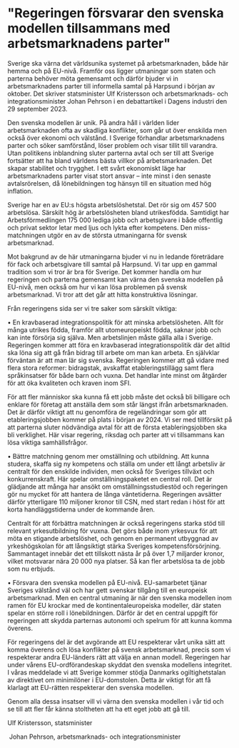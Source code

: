 # "Regeringen försvarar den svenska modellen tillsammans med arbetsmarknadens parter"

Sverige ska värna det världsunika systemet på arbetsmarknaden, både här hemma och på EU\-nivå. Framför oss ligger utmaningar som staten och parterna behöver möta gemensamt och därför bjuder vi in arbetsmarknadens parter till informella samtal på Harpsund i början av oktober. Det skriver statsminister Ulf Kristersson och arbetsmarknads\- och integrationsminister Johan Pehrson i en debattartikel i Dagens industri den 29 september 2023\.


Den svenska modellen är unik. På andra håll i världen lider arbetsmarknaden ofta av skadliga konflikter, som går ut över enskilda men också över ekonomi och välstånd. I Sverige förhandlar arbetsmarknadens parter och söker samförstånd, löser problem och visar tillit till varandra. Utan politikens inblandning sluter parterna avtal och ser till att Sverige fortsätter att ha bland världens bästa villkor på arbetsmarknaden. Det skapar stabilitet och trygghet. I ett svårt ekonomiskt läge har arbetsmarknadens parter visat stort ansvar – inte minst i den senaste avtalsrörelsen, då lönebildningen tog hänsyn till en situation med hög inflation.

Sverige har en av EU:s högsta arbetslöshetstal. Det rör sig om 457 500 arbetslösa. Särskilt hög är arbetslösheten bland utrikesfödda. Samtidigt har Arbetsförmedlingen 175 000 lediga jobb och arbetsgivare i både offentlig och privat sektor letar med ljus och lykta efter kompetens. Den miss\-matchningen utgör en av de största utmaningarna för svensk arbetsmarknad.

Mot bakgrund av de här utmaningarna bjuder vi nu in ledande företrädare för fack och arbetsgivare till samtal på Harpsund. Vi tar upp en gammal tradition som vi tror är bra för Sverige. Det kommer handla om hur regeringen och parterna gemensamt kan värna den svenska modellen på EU\-nivå, men också om hur vi kan lösa problemen på svensk arbetsmarknad. Vi tror att det går att hitta konstruktiva lösningar.

Från regeringens sida ser vi tre saker som särskilt viktiga:

• En kravbaserad integrationspolitik för att minska arbetslösheten. Allt för många utrikes födda, framför allt utomeuropeiskt födda, saknar jobb och kan inte försörja sig själva. Men arbetslinjen måste gälla alla i Sverige. Regeringen kommer att föra en kravbaserad integrationspolitik där det alltid ska löna sig att gå från bidrag till arbete om man kan arbeta. En självklar förväntan är att man lär sig svenska. Regeringen kommer att gå vidare med flera stora reformer: bidragstak, avskaffat etableringstillägg samt flera språkinsatser för både barn och vuxna. Det handlar inte minst om åtgärder för att öka kvaliteten och kraven inom SFI.

För att fler människor ska kunna få ett jobb måste det också bli billigare och enklare för företag att anställa dem som står längst ifrån arbetsmarknaden. Det är därför viktigt att nu genomföra de regeländringar som gör att etableringsjobben kommer på plats i början av 2024\. Vi ser med tillförsikt på att parterna sluter nödvändiga avtal för att de första etableringsjobben ska bli verklighet. Här visar regering, riksdag och parter att vi tillsammans kan lösa viktiga samhällsfrågor.

• Bättre matchning genom mer omställning och utbildning. Att kunna studera, skaffa sig ny kompetens och ställa om under ett långt arbetsliv är centralt för den enskilde individen, men också för Sveriges tillväxt och konkurrenskraft. Här spelar omställningspaketet en central roll. Det är glädjande att många har ansökt om omställningsstudiestöd och regeringen gör nu mycket för att hantera de långa väntetiderna. Regeringen avsätter därför ytterligare 110 miljoner kronor till CSN, med start redan i höst för att korta handläggstiderna under de kommande åren.

Centralt för att förbättra matchningen är också regeringens starka stöd till relevant yrkesutbildning för vuxna. Det görs både inom yrkesvux för att möta en stigande arbetslöshet, och genom en permanent utbyggnad av yrkeshögskolan för att långsiktigt stärka Sveriges kompetensförsörjning. Sammantaget innebär det ett tillskott nästa år på över 1,7 miljarder kronor, vilket motsvarar nära 20 000 nya platser. Så kan fler arbetslösa ta de jobb som nu erbjuds.

• Försvara den svenska modellen på EU\-nivå. EU\-samarbetet tjänar Sveriges välstånd väl och har gett svenskar tillgång till en europeisk arbetsmarknad. Men en central utmaning är när den svenska modellen inom ramen för EU krockar med de kontinentaleuropeiska modeller, där staten spelar en större roll i lönebildningen. Därför är det en central uppgift för regeringen att skydda parternas autonomi och spelrum för att kunna komma överens.

För regeringens del är det avgörande att EU respekterar vårt unika sätt att komma överens och lösa konflikter på svensk arbetsmarknad, precis som vi respekterar andra EU\-länders rätt att välja en annan modell. Regeringen har under vårens EU\-ordförandeskap skyddat den svenska modellens integritet. I våras meddelade vi att Sverige kommer stödja Danmarks ogiltighetstalan av direktivet om minimilöner i EU\-domstolen. Detta är viktigt för att få klarlagt att EU\-rätten respekterar den svenska modellen.

Genom alla dessa insatser vill vi värna den svenska modellen i vår tid och se till att fler får känna stoltheten att ha ett eget jobb att gå till.

Ulf Kristersson, statsminister

 Johan Pehrson, arbetsmarknads\- och integrationsminister
